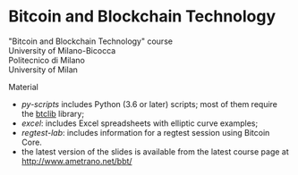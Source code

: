 # Bitcoin and Blockchain Technology

"Bitcoin and Blockchain Technology" course  
University of Milano-Bicocca  
Politecnico di Milano  
University of Milan

Material
- _py-scripts_ includes Python (3.6 or later) scripts; most of them require the [btclib](https://github.com/dginst/btclib) library;
- _excel_: includes Excel spreadsheets with elliptic curve examples;
- _regtest-lab_: includes information for a regtest session using Bitcoin Core.
- the latest version of the slides is available from the latest course page at <http://www.ametrano.net/bbt/>
